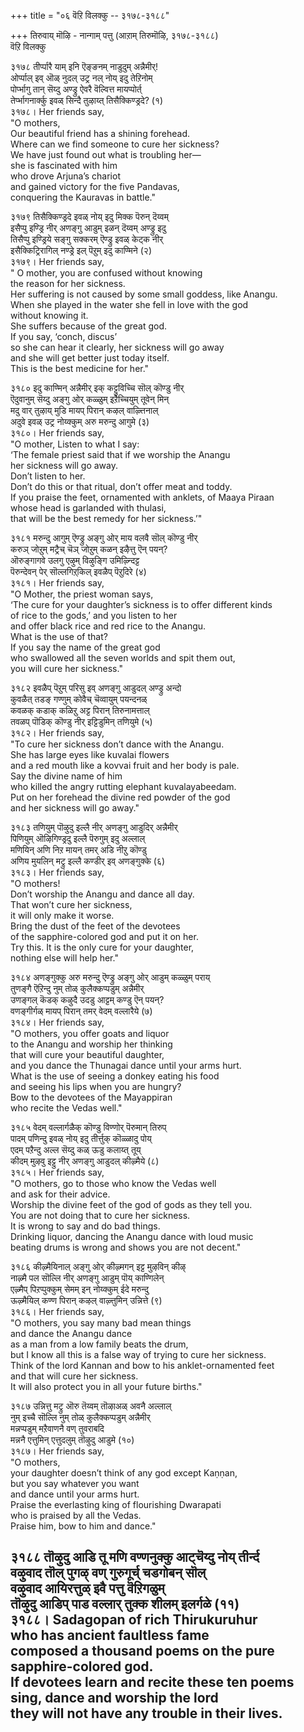 +++
title = "०६ वॆऱि विलक्कु -- ३१७८-३१८८"

+++
तिरुवाय् मॊऴि - नान्गाम् पत्तु (आऱाम् तिरुमॊऴि, ३१७८-३१८८)  
वॆऱि विलक्कु  

३१७८ तीर्प्पारै याम् इनि ऎङ्ङनम् नाडुदुम् अन्नैमीर्!  
ओर्प्पाल् इव् ऒळ् नुदल् उट्र नल् नोय् इदु तेऱिनोम्  
पोर्प्भागु तान् सॆय्दु अण्ड्रु ऐवरै वॆल्वित्त मायप्पोर्त्  
तेर्प्भागनार्क्कु इवळ् सिन्दै तुऴाय्त् तिसैक्किण्ड्रदे? (१)  
३१७८। Her friends say,  
"O mothers,  
Our beautiful friend has a shining forehead.  
Where can we find someone to cure her sickness?  
We have just found out what is troubling her—  
she is fascinated with him  
who drove Arjuna’s chariot  
and gained victory for the five Pandavas,  
conquering the Kauravas in battle."  

३१७९ तिसैक्किण्ड्रदे इवळ् नोय् इदु मिक्क पॆरुन् दॆय्वम्  
इसैप्पु इण्ड्रि नीर् अणङ्गु आडुम् इळन् दॆय्वम् अण्ड्रु इदु  
तिसैप्पु इण्ड्रिये सङ्गु सक्करम् ऎण्ड्रु इवळ् केट्क नीर्  
इसैक्किट्रिरागिल् नण्ड्रे इल् पॆऱुम् इदु काण्मिने (२)  
३१७९। Her friends say,  
" O mother, you are confused without knowing  
the reason for her sickness.  
Her suffering is not caused by some small goddess, like Anangu.  
When she played in the water she fell in love with the god  
without knowing it.  
She suffers because of the great god.  
If you say, ‘conch, discus’  
so she can hear it clearly, her sickness will go away  
and she will get better just today itself.  
This is the best medicine for her."  

३१८० इदु काण्मिन् अन्नैमीर् इक् कट्टुविच्चि सॊल् कॊण्डु नीर्  
ऎदुवानुम् सॆय्दु अङ्गु ओर् कळ्ळुम् इऱैच्चियुम् तूवेन् मिन्  
मदु वार् तुऴाय् मुडि मायप् पिरान् कऴल् वाऴ्त्तिनाल्  
अदुवे इवळ् उट्र नोय्क्कुम् अरु मरुन्दु आगुमे (३)  
३१८०। Her friends say,  
"O mother, Listen to what I say:  
‘The female priest said that if we worship the Anangu  
her sickness will go away.  
Don’t listen to her.  
Don’t do this or that ritual, don’t offer meat and toddy.  
If you praise the feet, ornamented with anklets, of Maaya Piraan  
whose head is garlanded with thulasi,  
that will be the best remedy for her sickness.’"  

३१८१ मरुन्दु आगुम् ऎण्ड्रु अङ्गु ओर् माय वलवै सॊल् कॊण्डु नीर्  
करुञ् जोऱुम् मट्रैच् चॆञ् जोऱुम् कळन् इऴैत्तु ऎन् पयन्?  
ऒरुङ्गागवे उलगु एऴुम् विऴुङ्गि उमिऴ्न्दिट्ट  
पॆरुन्देवन् पेर् सॊल्लगिऱ्‌किल् इवळैप् पॆऱुदिरे (४)  
३१८१। Her friends say,  
"O Mother, the priest woman says,  
‘The cure for your daughter’s sickness is to offer different kinds  
of rice to the gods,’ and you listen to her  
and offer black rice and red rice to the Anangu.  
What is the use of that?  
If you say the name of the great god  
who swallowed all the seven worlds and spit them out,  
you will cure her sickness."  

३१८२ इवळैप् पॆऱुम् परिसु इव् अणङ्गु आडुदल् अण्ड्रु अन्दो  
कुवळैत् तडङ् गण्णुम् कोवैच् चॆव्वायुम् पयन्दनळ्  
कवळक् कडाक् कळिऱु अट्ट पिरान् तिरुनामत्ताल्  
तवळप् पॊडिक् कॊण्डु नीर् इट्टिडुमिन् तणियुमे (५)  
३१८२। Her friends say,  
"To cure her sickness don’t dance with the Anangu.  
She has large eyes like kuvalai flowers  
and a red mouth like a kovvai fruit and her body is pale.  
Say the divine name of him  
who killed the angry rutting elephant kuvalayabeedam.  
Put on her forehead the divine red powder of the god  
and her sickness will go away."  

३१८३ तणियुम् पॊऴुदु इल्लै नीर् अणङ्गु आडुदिर् अन्नैमीर्  
पिणियुम् ऒऴिगिण्ड्रदु इल्लै पॆरुगुम् इदु अल्लाल्  
मणियिन् अणि निऱ मायन् तमर् अडि नीऱु कॊण्डु  
अणिय मुयलिन् मट्रु इल्लै कण्डीर् इव् अणङ्गुक्के (६)  
३१८३। Her friends say,  
"O mothers!  
Don’t worship the Anangu and dance all day.  
That won’t cure her sickness,  
it will only make it worse.  
Bring the dust of the feet of the devotees  
of the sapphire-colored god and put it on her.  
Try this. It is the only cure for your daughter,  
nothing else will help her."  

३१८४ अणङ्गुक्कु अरु मरुन्दु ऎण्ड्रु अङ्गु ओर् आडुम् कळ्ळुम् पराय्  
तुणङ्गै ऎऱिन्दु नुम् तोळ् कुलैक्कप्पडुम् अन्नैमीर्  
उणङ्गल् कॆडक् कऴुदै उदडु आट्टम् कण्डु ऎन् पयन्?  
वणङ्गीर्गळ् मायप् पिरान् तमर् वेदम् वल्लारैये (७)  
३१८४। Her friends say,  
"O mothers, you offer goats and liquor  
to the Anangu and worship her thinking  
that will cure your beautiful daughter,  
and you dance the Thunagai dance until your arms hurt.  
What is the use of seeing a donkey eating his food  
and seeing his lips when you are hungry?  
Bow to the devotees of the Mayappiran  
who recite the Vedas well."  

३१८५ वेदम् वल्लार्गळैक् कॊण्डु विण्णोर् पॆरुमान् तिरुप्  
पादम् पणिन्दु इवळ् नोय् इदु तीर्त्तुक् कॊळ्ळादु पोय्  
एदम् पऱैन्दु अल्ल सॆय्दु कळ् ऊडु कलाय्त् तूय्  
कीदम् मुऴवु इट्टु नीर् अणङ्गु आडुदल् कीऴ्मैये (८)  
३१८५। Her friends say,  
"O mothers, go to those who know the Vedas well  
and ask for their advice.  
Worship the divine feet of the god of gods as they tell you.  
You are not doing that to cure her sickness.  
It is wrong to say and do bad things.  
Drinking liquor, dancing the Anangu dance with loud music  
beating drums is wrong and shows you are not decent."  

३१८६ कीऴ्मैयिनाल् अङ्गु ओर् कीऴ्मगन् इट्ट मुऴविन् कीऴ्  
नाऴ्मै पल सॊल्लि नीर् अणङ्गु आडुम् पॊय् काण्गिलेन्  
एऴ्मैप् पिऱप्पुक्कुम् सेमम् इन् नोय्क्कुम् ईदे मरुन्दु  
ऊऴ्मैयिल् कण्ण पिरान् कऴल् वाऴ्त्तुमिन् उन्नित्ते (९)  
३१८६। Her friends say,  
"O mothers, you say many bad mean things  
and dance the Anangu dance  
as a man from a low family beats the drum,  
but I know all this is a false way of trying to cure her sickness.  
Think of the lord Kannan and bow to his anklet-ornamented feet  
and that will cure her sickness.  
It will also protect you in all your future births."  

३१८७ उन्नित्तु मट्रु ऒरु तॆय्वम् तॊऴाअळ् अवनै अल्लाल्  
नुम् इच्चै सॊल्लि नुम् तोळ् कुलैक्कप्पडुम् अन्नैमीर्  
मन्नप्पडुम् मऱैवाणनै वण् तुवराबदि  
मन्ननै एत्तुमिन् एत्तुदलुम् तॊऴुदु आडुमे (१०)  
३१८७। Her friends say,  
"O mothers,  
your daughter doesn’t think of any god except Kaṇṇan,  
but you say whatever you want  
and dance until your arms hurt.  
Praise the everlasting king of flourishing Dwarapati  
who is praised by all the Vedas.  
Praise him, bow to him and dance."  

३१८८ तॊऴुदु आडि तू मणि वण्णनुक्कु आट्चॆय्दु नोय् तीर्न्द  
वऴुवाद तॊल् पुगऴ् वण् गुरुगूर्च् चडगोबन् सॊल्  
वऴुवाद आयिरत्तुळ् इवै पत्तु वॆऱिगळुम्  
तॊऴुदु आडिप् पाड वल्लार् तुक्क शीलम् इलर्गळे (११)  
३१८८। Sadagopan of rich Thirukuruhur  
who has ancient faultless fame  
composed a thousand poems on the pure sapphire-colored god.  
If devotees learn and recite these ten poems  
sing, dance and worship the lord  
they will not have any trouble in their lives.  
---------  


